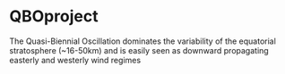 # QBOproject
The Quasi-Biennial Oscillation  dominates the variability of the equatorial stratosphere (~16-50km) and is easily seen as downward propagating easterly and westerly wind regimes 
